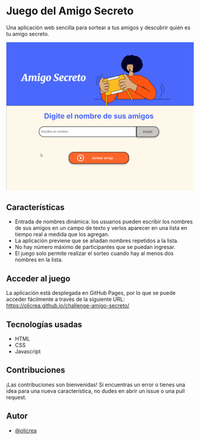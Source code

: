# Juego del Amigo Secreto
Una aplicación web sencilla para sortear a tus amigos y descubrir quién es tu amigo secreto.

![Demostración del juego](assets/demo.gif)

## Características
- Entrada de nombres dinámica: los usuarios pueden escribir los nombres de sus amigos en un campo de texto y verlos aparecer en una lista en tiempo real a medida que los agregan.
- La aplicación previene que se añadan nombres repetidos a la lista.
- No hay número máximo de participantes que se puedan ingresar.
- El juego solo permite realizar el sorteo cuando hay al menos dos nombres en la lista.

## Acceder al juego
La aplicación está desplegada en GitHub Pages, por lo que se puede acceder fácilmente a través de la siguiente URL: 
https://olicrea.github.io/challenge-amigo-secreto/

## Tecnologías usadas
- HTML
- CSS
- Javascript

## Contribuciones
¡Las contribuciones son bienvenidas! Si encuentras un error o tienes una idea para una nueva característica, no dudes en abrir un issue o una pull request.

## Autor
- [@olicrea](https://github.com/olicrea)
